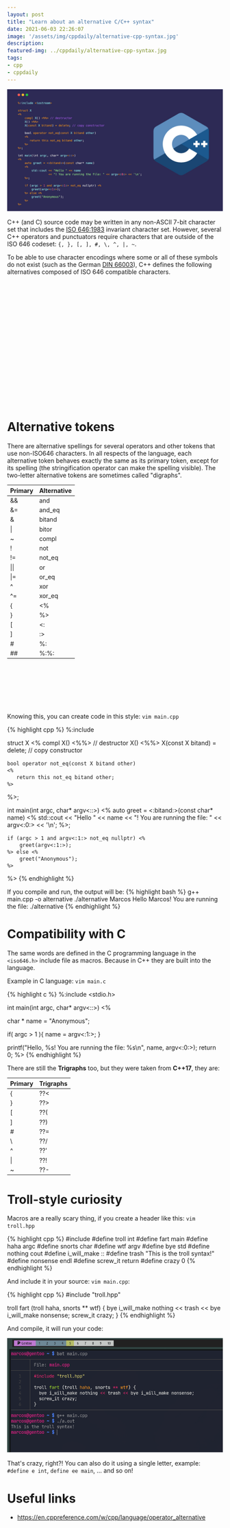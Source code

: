 ```yaml
---
layout: post
title: "Learn about an alternative C/C++ syntax"
date: 2021-06-03 22:26:07
image: '/assets/img/cppdaily/alternative-cpp-syntax.jpg'
description:
featured-img: ../cppdaily/alternative-cpp-syntax.jpg
tags:
- cpp
- cppdaily
---
```


![Learn about an alternative C/C++ syntax](/assets/img/cppdaily/alternative-cpp-syntax.jpg)

C++ (and C) source code may be written in any non-ASCII 7-bit character set that includes the [ISO 646:1983](https://en.wikipedia.org/wiki/ISO_646) invariant character set. However, several C++ operators and punctuators require characters that are outside of the ISO 646 codeset: `{, }, [, ], #, \, ^, |, ~`.

To be able to use character encodings where some or all of these symbols do not exist (such as the German [DIN 66003](http://de.wikipedia.org/wiki/DIN_66003)), C++ defines the following alternatives composed of ISO 646 compatible characters.

<!-- QUADRADO -->
<script async src="//pagead2.googlesyndication.com/pagead/js/adsbygoogle.js"></script>
<ins class="adsbygoogle"
style="display:inline-block;width:336px;height:280px"
data-ad-client="ca-pub-2838251107855362"
data-ad-slot="5351066970"></ins>
<script>
(adsbygoogle = window.adsbygoogle || []).push({});
</script>

# Alternative tokens
There are alternative spellings for several operators and other tokens that use non-ISO646 characters. In all respects of the language, each alternative token behaves exactly the same as its primary token, except for its spelling (the stringification operator can make the spelling visible). The two-letter alternative tokens are sometimes called "digraphs". 

| Primary | Alternative |
|--------|-------------|
| && | and |
| &= | and_eq |
| & | bitand |
| \| | bitor |
| ~ | compl |
| ! | not |
| != | not_eq |
| \|\| | or |
| \|= | or_eq |
| ^ | xor |
| ^= | xor_eq |
| { | <% |
| } | %> |
| [ | <: |
| ] | :> |
| # | %: |
| ## | %:%: |


<!-- LISTA MIN -->
<script async src="//pagead2.googlesyndication.com/pagead/js/adsbygoogle.js"></script>
<ins class="adsbygoogle"
style="display:inline-block;width:730px;height:95px"
data-ad-client="ca-pub-2838251107855362"
data-ad-slot="5351066970"></ins>
<script>
(adsbygoogle = window.adsbygoogle || []).push({});
</script>

Knowing this, you can create code in this style: `vim main.cpp`

{% highlight cpp %}
%:include <iostream>
 
struct X
<%
    compl X() <%%> // destructor
    X() <%%>
    X(const X bitand) = delete; // copy constructor
 
    bool operator not_eq(const X bitand other)
    <%
       return this not_eq bitand other;
    %>
%>;
 
int main(int argc, char* argv<::>) 
<%
    auto greet = <:bitand:>(const char* name)
    <%
        std::cout << "Hello " << name
                  << "! You are running the file: " << argv<:0:> << '\n';
    %>;
 
    if (argc > 1 and argv<:1:> not_eq nullptr) <%
        greet(argv<:1:>);
    %> else <%
        greet("Anonymous");
    %>
%>
{% endhighlight %}

If you compile and run, the output will be:
{% highlight bash %}
g++ main.cpp -o alternative
./alternative Marcos
Hello Marcos! You are running the file: ./alternative
{% endhighlight %}

# Compatibility with C
The same words are defined in the C programming language in the `<iso646.h>` include file as macros. Because in C++ they are built into the language.

Example in C language: `vim main.c`

{% highlight c %}
%:include <stdio.h>

int main(int argc, char* argv<::>)
<%
  
  char * name = "Anonymous";
  
  if( argc > 1 ){
   name = argv<:1:>;
  }

  printf("Hello, %s! You are running the file: %s\n", name, argv<:0:>);
  return 0;
%>
{% endhighlight %}

There are still the **Trigraphs** too, but they were taken from **C++17**, they are:

| Primary | Trigraphs |
|----------|---------|
| { | ??< |
| } | ??> |
| [ | ??( |
| ] | ??) |
| # | ??= |
| \ | ??/ |
| ^ | ??' |
| \| | ??! |
| ~ | ??- |


<!-- RETANGULO LARGO 2 -->
<script async src="//pagead2.googlesyndication.com/pagead/js/adsbygoogle.js"></script>
<ins class="adsbygoogle"
style="display:block; text-align:center;"
data-ad-layout="in-article"
data-ad-format="fluid"
data-ad-client="ca-pub-2838251107855362"
data-ad-slot="8549252987"></ins>
<script>
(adsbygoogle = window.adsbygoogle || []).push({});
</script>


# Troll-style curiosity
Macros are a really scary thing, if you create a header like this: `vim troll.hpp`    

{% highlight cpp %}
#include <iostream>
#define troll int
#define fart main
#define haha argc
#define snorts char
#define wtf argv
#define bye std
#define nothing cout
#define i_will_make ::
#define trash "This is the troll syntax!"
#define nonsense endl
#define screw_it return
#define crazy 0
{% endhighlight %}


And include it in your source: `vim main.cpp`:

{% highlight cpp %}
#include "troll.hpp"

troll fart (troll haha, snorts ** wtf) {
  bye i_will_make nothing << trash << bye i_will_make nonsense;
  screw_it crazy;
}
{% endhighlight %}

And compile, it will run your code:

![Troll Language](/assets/img/cppdaily/troll.png)

That's crazy, right?! You can also do it using a single letter, example: `#define e int`, `define ee main`, ... and so on!

# Useful links
+ <https://en.cppreference.com/w/cpp/language/operator_alternative>

